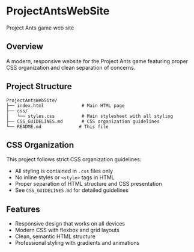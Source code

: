 # ProjectAntsWebSite
Project Ants game web site

## Overview
A modern, responsive website for the Project Ants game featuring proper CSS organization and clean separation of concerns.

## Project Structure
```
ProjectAntsWebSite/
├── index.html              # Main HTML page
├── css/
│   └── styles.css          # Main stylesheet with all styling
├── CSS_GUIDELINES.md       # CSS organization guidelines
└── README.md              # This file
```

## CSS Organization
This project follows strict CSS organization guidelines:
- All styling is contained in `.css` files only
- No inline styles or `<style>` tags in HTML
- Proper separation of HTML structure and CSS presentation
- See `CSS_GUIDELINES.md` for detailed guidelines

## Features
- Responsive design that works on all devices
- Modern CSS with flexbox and grid layouts
- Clean, semantic HTML structure
- Professional styling with gradients and animations
